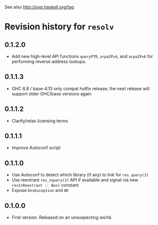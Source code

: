 See also http://pvp.haskell.org/faq

# Revision history for `resolv`

## 0.1.2.0

* Add new high-level API functions `queryPTR`, `arpaIPv4`, and
  `arpaIPv6` for performing reverse address lookups.

## 0.1.1.3

* GHC 8.8 / base-4.13 only compat hotfix release; the next release will support
  older GHC/base versions again

## 0.1.1.2

* Clarify/relax licensing terms

## 0.1.1.1

* Improve Autoconf script

## 0.1.1.0

* Use Autoconf to detect which library (if any) to link for `res_query(3)`
* Use reentrant `res_nquery(3)` API if available and signal via new `resIsReentrant :: Bool` constant
* Expose `DnsException` and `QR`

## 0.1.0.0

* First version. Released on an unsuspecting world.
